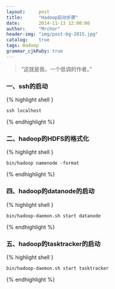 ```yaml
---
layout:     post
title:      "Hadoop启动步骤"
date:       2014-11-13 12:00:00
author:     "Mrchor"
header-img: "img/post-bg-2015.jpg"
catalog:	true
tags: Hadoop
grammar_cjkRuby: true
---
```


> “这就是我，一个低调的作者。”


### 一、ssh的启动
{% highlight shell }

	ssh localhost
	
{% endhighlight %}
### 二、hadoop的HDFS的格式化
{% highlight shell }

	bin/hadoop namenode -format
	
{% endhighlight %}
### 四、hadoop的datanode的启动
{% highlight shell }

	bin/hadoop-daemon.sh start datanode
	
{% endhighlight %}
### 五、hadoop的tasktracker的启动
{% highlight shell }

	bin/hadoop-daemon.sh start tasktracker
	
{% endhighlight %}
